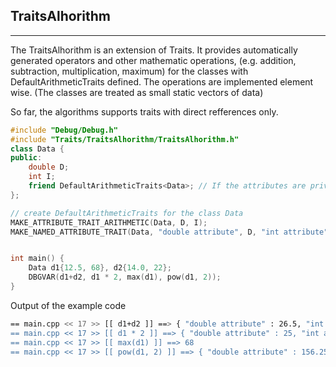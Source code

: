 ## TraitsAlhorithm
-----
The TraitsAlhorithm is an extension of Traits. It provides automatically generated
operators and other mathematic operations,
(e.g. addition, subtraction, multiplication, maximum) for the classes with DefaultArithmeticTraits defined.
The operations are implemented element wise. (The classes are treated as small static vectors of data)

So far, the algorithms supports traits with direct refferences only.


```c++
#include "Debug/Debug.h"
#include "Traits/TraitsAlhorithm/TraitsAlhorithm.h"
class Data {
public:
    double D;
    int I;
    friend DefaultArithmeticTraits<Data>; // If the attributes are private, declare the Traits as a friend
};

// create DefaultArithmeticTraits for the class Data
MAKE_ATTRIBUTE_TRAIT_ARITHMETIC(Data, D, I);
MAKE_NAMED_ATTRIBUTE_TRAIT(Data, "double attribute", D, "int attribute", I);


int main() {
    Data d1{12.5, 68}, d2{14.0, 22};
    DBGVAR(d1+d2, d1 * 2, max(d1), pow(d1, 2));
}
```

Output of the example code
```bash
== main.cpp << 17 >> [[ d1+d2 ]] ==> { "double attribute" : 26.5, "int attribute" : 90 }
== main.cpp << 17 >> [[ d1 * 2 ]] ==> { "double attribute" : 25, "int attribute" : 136 }
== main.cpp << 17 >> [[ max(d1) ]] ==> 68
== main.cpp << 17 >> [[ pow(d1, 2) ]] ==> { "double attribute" : 156.25, "int attribute" : 4624 }
```
